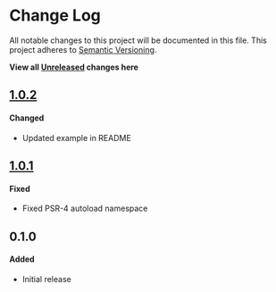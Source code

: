 # Change Log

All notable changes to this project will be documented in this file.
This project adheres to [Semantic Versioning](http://semver.org/).

**View all [Unreleased][] changes here**

## [1.0.2][]
#### Changed
-   Updated example in README

## [1.0.1][]
#### Fixed
-   Fixed PSR-4 autoload namespace

## 0.1.0
#### Added
-   Initial release

[Unreleased]: https://github.com/pointybeard/helpers-cli-progressbar/compare/1.0.1...integration
[1.0.2]: https://github.com/pointybeard/helpers-cli-progressbar/compare/1.0.1...1.0.2
[1.0.1]: https://github.com/pointybeard/helpers-cli-progressbar/compare/1.0.0...1.0.1
